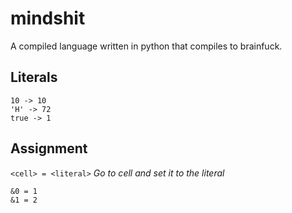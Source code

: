 # mindshit
A compiled language written in python that compiles to brainfuck.

## Literals
    10 -> 10
    'H' -> 72
    true -> 1

## Assignment
`<cell> = <literal>`
*Go to cell and set it to the literal*

    &0 = 1
    &1 = 2